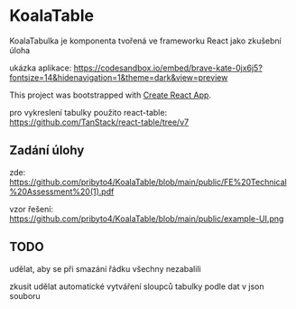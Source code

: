 # KoalaTable

KoalaTabulka je komponenta tvořená ve frameworku React jako zkušební úloha

ukázka aplikace: https://codesandbox.io/embed/brave-kate-0jx6j5?fontsize=14&hidenavigation=1&theme=dark&view=preview

This project was bootstrapped with [Create React App](https://github.com/facebook/create-react-app).

pro vykreslení tabulky použito react-table: https://github.com/TanStack/react-table/tree/v7

## Zadání úlohy

zde: https://github.com/pribyto4/KoalaTable/blob/main/public/FE%20Technical%20Assessment%20(1).pdf

vzor řešení: https://github.com/pribyto4/KoalaTable/blob/main/public/example-UI.png

## TODO

udělat, aby se při smazání řádku všechny nezabalili

zkusit udělat automatické vytváření sloupců tabulky podle dat v json souboru

